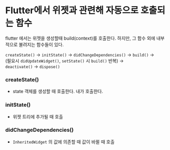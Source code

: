 # Flutter에서 위젯과 관련해 자동으로 호출되는 함수

flutter 에서는 위젯을 생성할때 build(context)를 호출한다. 하지만, 그 함수 외에 내부적으로 불려지는 함수들이 있다.&#x20;

`createState()` → `initState()` → `didChangeDependencies()` → `build()` →\
(필요시 `didUpdateWidget()`, `setState()` 시 `build()` 반복) →\
`deactivate()` → `dispose()`

### createState()

* state 객체를 생성할 때 호출한다. 내가 호출한다.

### initState()

* 위젯 트리에 추가될 때 호출

### didChangeDependencies()

* `InheritedWidget` 의 값에 의존할 때 값이 바뀔 때 호출

